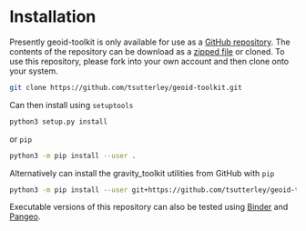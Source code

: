 Installation
============

Presently geoid-toolkit is only available for use as a [GitHub repository](https://github.com/tsutterley/geoid-toolkit).
The contents of the repository can be download as a [zipped file](https://github.com/tsutterley/geoid-toolkit/archive/main.zip)  or cloned.
To use this repository, please fork into your own account and then clone onto your system.
```bash
git clone https://github.com/tsutterley/geoid-toolkit.git
```
Can then install using `setuptools`
```bash
python3 setup.py install
```
or `pip`
```bash
python3 -m pip install --user .
```

Alternatively can install the gravity_toolkit utilities from GitHub with `pip`
```bash
python3 -m pip install --user git+https://github.com/tsutterley/geoid-toolkit.git
```

Executable versions of this repository can also be tested using [Binder](https://mybinder.org/v2/gh/tsutterley/geoid-toolkit/main) and [Pangeo](https://binder.pangeo.io/v2/gh/tsutterley/geoid-toolkit/main).
